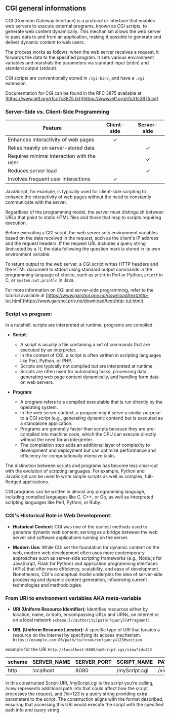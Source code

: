 ## CGI general informations

CGI (Common Gateway Interface) is a protocol or interface that enables web servers to execute external programs, known as CGI scripts, to generate web content dynamically. This mechanism allows the web server to pass data to and from an application, making it possible to generate and deliver dynamic content to web users.

The process works as follows: when the web server receives a request, it forwards the data to the specified program. It sets various environment variables and marshals the parameters via standard input (stdin) and standard output (stdout).

CGI scripts are conventionally stored in `/cgi-bin/`, and have a `.cgi` extension. 

Documentation for CGI can be found in the RFC 3875 available at [https://www.ietf.org/rfc/rfc3875.txt](https://www.ietf.org/rfc/rfc3875.txt)


### Server-Side vs. Client-Side Programming

| Feature                                   | Client-side | Server-side |
|-------------------------------------------|:-----------:|:-----------:|
| Enhances interactivity of web pages       |      ✓      |             |
| Relies heavily on server-stored data      |             |      ✓      |
| Requires minimal interaction with the user|             |      ✓      |
| Reduces server load                       |             |      ✓      |
| Involves frequent user interactions       |      ✓      |             |


JavaScript, for example, is typically used for client-side scripting to enhance the interactivity of web pages without the need to constantly communicate with the server.


Regardless of the programming model, the server must distinguish between URLs that point to static HTML files and those that map to scripts requiring execution. 

Before executing a CGI script, the web server sets environment variables based on the data received in the request, such as the client's IP address and the request headers. If the request URL includes a query string (indicated by a `?`), the data following the question mark is stored in its own environment variable.

To return output to the web server, a CGI script writes HTTP headers and the HTML document to stdout using standard output commands in the programming language of choice, such as `print` in Perl or Python, `printf` in C, or `System.out.println` in Java.

For more information on CGI and server-side programming, refer to the tutorial available at [https://www.garshol.priv.no/download/text/http-tut.html](https://www.garshol.priv.no/download/text/http-tut.html).


### Script vs program:

In a nutshell: scripts are interpreted at runtime, programs are compiled

- **Script**:
  - A script is usually a file containing a set of commands that are executed by an interpreter. 
  - In the context of CGI, a script is often written in scripting languages like Perl, Python, or PHP. 
  - Scripts are typically not compiled but are interpreted at runtime
  - Scripts are often used for automating tasks, processing data, generating web page content dynamically, and handling form data on web servers.
  
- **Program**:
  - A program refers to a compiled executable that is run directly by the operating system. 
  - In the web server context, a program might serve a similar purpose to a CGI script (e.g., generating dynamic content) but is executed as a standalone application.
  - Programs are generally faster than scripts because they are pre-compiled into machine code, which the CPU can execute directly without the need for an interpreter.
  - The compilation step adds an additional layer of complexity to development and deployment but can optimize performance and efficiency for computationally intensive tasks.

The distinction between scripts and programs has become less clear-cut with the evolution of scripting languages. For example, Python and JavaScript can be used to write simple scripts as well as complex, full-fledged applications.

CGI programs can be written in almost any programming language, including compiled languages like C, C++, or Go, as well as interpreted scripting languages like Perl, Python, or Ruby. 


### CGI's Historical Role in Web Development:

- **Historical Context:** CGI was one of the earliest methods used to generate dynamic web content, serving as a bridge between the web server and software applications running on the server.

- **Modern Use:** While CGI set the foundation for dynamic content on the web, modern web development often uses more contemporary approaches such as server-side scripting frameworks (e.g., Node.js for JavaScript, Flask for Python) and application programming interfaces (APIs) that offer more efficiency, scalability, and ease of development. Nonetheless, CGI's conceptual model underpins the idea of server-side processing and dynamic content generation, influencing current technologies and methodologies.


### From URI to environment variables AKA meta-variable

- **URI (Uniform Resource Identifier):** Identifies resources either by location, name, or both, encompassing URLs and URNs, on internet or on a local network
`scheme:[//authority]path[?query][#fragment]`


- **URL (Uniform Resource Locator):** A specific type of URI that locates a resource on the internet by specifying its access mechanism.
`https://example.com:80/path/to/resource?query=123#section`


example for the URI `http://localhost:8080/myScript.cgi/view?id=123`

| scheme | SERVER_NAME | SERVER_PORT | SCRIPT_NAME    | PATH_INFO | QUERY_STRING |
|--------|-------------|-------------|----------------|-----------|--------------|
| http   | localhost   | 8080        | /myScript.cgi  | /view     | id=123       |

In this constructed Script-URI, /myScript.cgi is the script you're calling, /view represents additional path info that could affect how the script processes the request, and ?id=123 is a query string providing extra parameters to the script. The construction aligns with the format described, ensuring that accessing this URI would execute the script with the specified path info and query string.